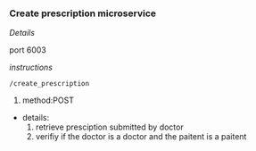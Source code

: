 ### Create prescription microservice 

*Details*

port 6003

*instructions*

```/create_prescription```
1. method:POST 
- details:
    1. retrieve presciption submitted by doctor 
    2. verifiy if the doctor is a doctor and the paitent is a paitent


